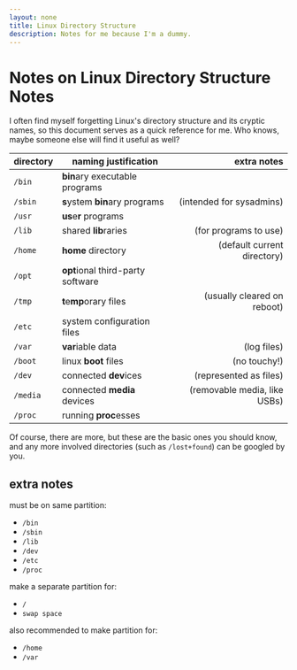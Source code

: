 ```yaml
---
layout: none
title: Linux Directory Structure
description: Notes for me because I'm a dummy.
---
```


# Notes on Linux Directory Structure Notes

I often find myself forgetting Linux's directory structure and its
cryptic names, so this document serves as a quick reference for me.
Who knows, maybe someone else will find it useful as well?

| directory | naming justification              | extra notes                  |
|-----------|-----------------------------------|-----------------------------:|
| `/bin`    | **bin**ary executable programs    |                              |
| `/sbin`   | **s**ystem **bin**ary programs    | (intended for sysadmins)     |
| `/usr`    | **us**e**r** programs             |                              |
| `/lib`    | shared **lib**raries              | (for programs to use)        |
| `/home`   | **home** directory                | (default current directory)  |
| `/opt`    | **opt**ional third-party software |                              |
| `/tmp`    | **t**e**mp**orary files           | (usually cleared on reboot)  |
| `/etc`    | system configuration files        |                              |
| `/var`    | **var**iable data                 | (log files)                  |
| `/boot`   | linux **boot** files              | (no touchy!)                 |
| `/dev`    | connected **dev**ices             | (represented as files)       |
| `/media`  | connected **media** devices       | (removable media, like USBs) |
| `/proc`   | running **proc**esses             |                              |

Of course, there are more, but these are the basic ones you should know,
 and any more involved directories (such as `/lost+found`) can be googled by you.

## extra notes

must be on same partition:
- `/bin`
- `/sbin`
- `/lib`
- `/dev`
- `/etc`
- `/proc`

make a separate partition for:
- `/`
- `swap space`

also recommended to make partition for:
- `/home`
- `/var`
